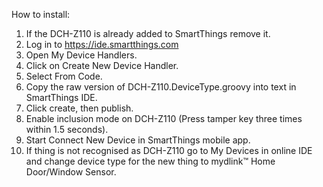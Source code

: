 How to install:
1. If the DCH-Z110 is already added to SmartThings remove it.
2. Log in to https://ide.smartthings.com
3. Open My Device Handlers.
4. Click on Create New Device Handler.
5. Select From Code.
6. Copy the raw version of DCH-Z110.DeviceType.groovy into text in SmartThings IDE.
7. Click create, then publish.
8. Enable inclusion mode on DCH-Z110 (Press tamper key three times within 1.5 seconds).
9. Start Connect New Device in SmartThings mobile app.
10. If thing is not recognised as DCH-Z110 go to My Devices in online IDE and change device type for the new thing to mydlink™ Home Door/Window Sensor.
